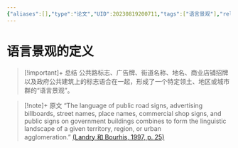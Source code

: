 ```yaml
---
{"aliases":[],"type":"论文","UID":20230819200711,"tags":["语言景观"],"related":null,"status":null,"banner_icon":"📄","date":"2023-08-19 20:07:11","dg-publish":true,"permalink":"/10-Card/制卡/语言景观的定义/","dgPassFrontmatter":true,"noteIcon":""}
---
```


# 语言景观的定义

> [!important]+ 总结
> 公共路标志、广告牌、街道名称、地名、商业店铺招牌以及政府公共建筑上的标志语合在一起，形成了一个特定领土、地区或城市群的“语言景观”。
> 

> [!note]+ 原文
> “The language of public road signs, advertising billboards, street names, place names, commercial shop signs, and public signs on government buildings combines to form the linguistic landscape of a given territory, region, or urban agglomeration.” [(Landry 和 Bourhis, 1997, p. 25)](zotero://open-pdf/library/items/X8P3SCYQ?page=4&annotation=3TH7T7RC)



